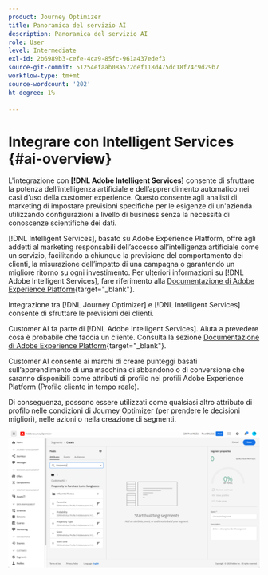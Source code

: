 ```yaml
---
product: Journey Optimizer
title: Panoramica del servizio AI
description: Panoramica del servizio AI
role: User
level: Intermediate
exl-id: 2b6989b3-cefe-4ca9-85fc-961a437edef3
source-git-commit: 51254efaab08a572def118d475dc18f74c9d29b7
workflow-type: tm+mt
source-wordcount: '202'
ht-degree: 1%

---
```


# Integrare con Intelligent Services {#ai-overview}

L&#39;integrazione con **[!DNL Adobe Intelligent Services]** consente di sfruttare la potenza dell’intelligenza artificiale e dell’apprendimento automatico nei casi d’uso della customer experience. Questo consente agli analisti di marketing di impostare previsioni specifiche per le esigenze di un&#39;azienda utilizzando configurazioni a livello di business senza la necessità di conoscenze scientifiche dei dati.

[!DNL Intelligent Services], basato su Adobe Experience Platform, offre agli addetti al marketing responsabili dell’accesso all’intelligenza artificiale come un servizio, facilitando a chiunque la previsione del comportamento dei clienti, la misurazione dell’impatto di una campagna o garantendo un migliore ritorno su ogni investimento. Per ulteriori informazioni su [!DNL Adobe Intelligent Services], fare riferimento alla [Documentazione di Adobe Experience Platform](https://experienceleague.adobe.com/docs/experience-platform/intelligent-services/home.html){target=&quot;_blank&quot;}.

Integrazione tra [!DNL Journey Optimizer] e [!DNL Intelligent Services] consente di sfruttare le previsioni dei clienti.

Customer AI fa parte di [!DNL Adobe Intelligent Services]. Aiuta a prevedere cosa è probabile che faccia un cliente. Consulta la sezione [Documentazione di Adobe Experience Platform](https://experienceleague.adobe.com/docs/experience-platform/intelligent-services/customer-ai/overview.html){target=&quot;_blank&quot;}.

Customer AI consente ai marchi di creare punteggi basati sull’apprendimento di una macchina di abbandono o di conversione che saranno disponibili come attributi di profilo nei profili Adobe Experience Platform (Profilo cliente in tempo reale).

Di conseguenza, possono essere utilizzati come qualsiasi altro attributo di profilo nelle condizioni di Journey Optimizer (per prendere le decisioni migliori), nelle azioni o nella creazione di segmenti.

![](../assets/customer-ai.png)

